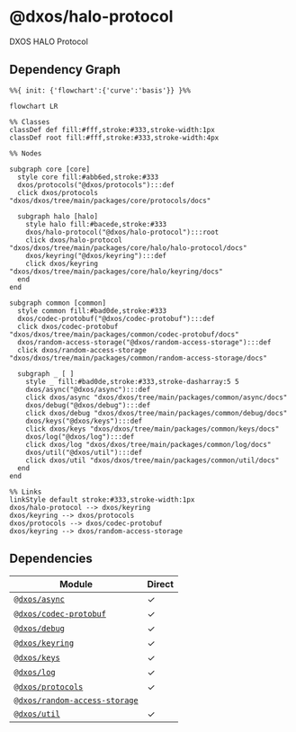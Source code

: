 # @dxos/halo-protocol

DXOS HALO Protocol

## Dependency Graph

```mermaid
%%{ init: {'flowchart':{'curve':'basis'}} }%%

flowchart LR

%% Classes
classDef def fill:#fff,stroke:#333,stroke-width:1px
classDef root fill:#fff,stroke:#333,stroke-width:4px

%% Nodes

subgraph core [core]
  style core fill:#abb6ed,stroke:#333
  dxos/protocols("@dxos/protocols"):::def
  click dxos/protocols "dxos/dxos/tree/main/packages/core/protocols/docs"

  subgraph halo [halo]
    style halo fill:#bacede,stroke:#333
    dxos/halo-protocol("@dxos/halo-protocol"):::root
    click dxos/halo-protocol "dxos/dxos/tree/main/packages/core/halo/halo-protocol/docs"
    dxos/keyring("@dxos/keyring"):::def
    click dxos/keyring "dxos/dxos/tree/main/packages/core/halo/keyring/docs"
  end
end

subgraph common [common]
  style common fill:#bad0de,stroke:#333
  dxos/codec-protobuf("@dxos/codec-protobuf"):::def
  click dxos/codec-protobuf "dxos/dxos/tree/main/packages/common/codec-protobuf/docs"
  dxos/random-access-storage("@dxos/random-access-storage"):::def
  click dxos/random-access-storage "dxos/dxos/tree/main/packages/common/random-access-storage/docs"

  subgraph _ [ ]
    style _ fill:#bad0de,stroke:#333,stroke-dasharray:5 5
    dxos/async("@dxos/async"):::def
    click dxos/async "dxos/dxos/tree/main/packages/common/async/docs"
    dxos/debug("@dxos/debug"):::def
    click dxos/debug "dxos/dxos/tree/main/packages/common/debug/docs"
    dxos/keys("@dxos/keys"):::def
    click dxos/keys "dxos/dxos/tree/main/packages/common/keys/docs"
    dxos/log("@dxos/log"):::def
    click dxos/log "dxos/dxos/tree/main/packages/common/log/docs"
    dxos/util("@dxos/util"):::def
    click dxos/util "dxos/dxos/tree/main/packages/common/util/docs"
  end
end

%% Links
linkStyle default stroke:#333,stroke-width:1px
dxos/halo-protocol --> dxos/keyring
dxos/keyring --> dxos/protocols
dxos/protocols --> dxos/codec-protobuf
dxos/keyring --> dxos/random-access-storage
```

## Dependencies

| Module | Direct |
|---|---|
| [`@dxos/async`](../../../../common/async/docs/README.md) | &check; |
| [`@dxos/codec-protobuf`](../../../../common/codec-protobuf/docs/README.md) | &check; |
| [`@dxos/debug`](../../../../common/debug/docs/README.md) | &check; |
| [`@dxos/keyring`](../../keyring/docs/README.md) | &check; |
| [`@dxos/keys`](../../../../common/keys/docs/README.md) | &check; |
| [`@dxos/log`](../../../../common/log/docs/README.md) | &check; |
| [`@dxos/protocols`](../../../protocols/docs/README.md) | &check; |
| [`@dxos/random-access-storage`](../../../../common/random-access-storage/docs/README.md) |  |
| [`@dxos/util`](../../../../common/util/docs/README.md) | &check; |
